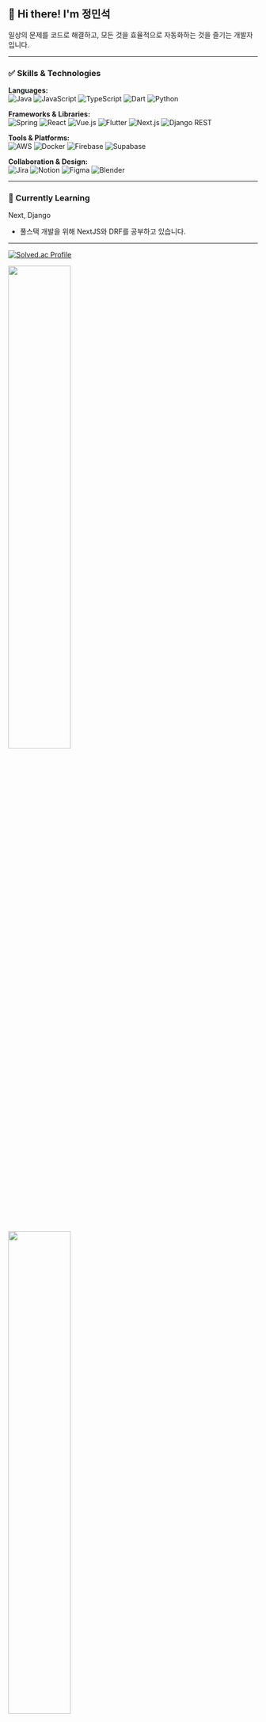 ## 👋 Hi there! I'm 정민석

일상의 문제를 코드로 해결하고, 모든 것을 효율적으로 자동화하는 것을 즐기는 개발자입니다.

---
### ✅ Skills & Technologies

**Languages:**  
![Java](https://img.shields.io/badge/-Java-007396?logo=java&logoColor=white&logoWidth=20) ![JavaScript](https://img.shields.io/badge/-JavaScript-F7DF1E?logo=javascript&logoColor=black) ![TypeScript](https://img.shields.io/badge/-TypeScript-3178C6?logo=typescript&logoColor=white) ![Dart](https://img.shields.io/badge/-Dart-0175C2?logo=dart&logoColor=white) ![Python](https://img.shields.io/badge/-Python-3776AB?logo=python&logoColor=white)  

**Frameworks & Libraries:**  
![Spring](https://img.shields.io/badge/-Spring-6DB33F?logo=spring&logoColor=white) ![React](https://img.shields.io/badge/-React-61DAFB?logo=react&logoColor=black) ![Vue.js](https://img.shields.io/badge/-Vue.js-4FC08D?logo=vue.js&logoColor=white) ![Flutter](https://img.shields.io/badge/-Flutter-02569B?logo=flutter&logoColor=white) ![Next.js](https://img.shields.io/badge/-Next.js-000000?logo=next.js&logoColor=white) ![Django REST](https://img.shields.io/badge/-DRF-E34F4F?logo=django&logoColor=white)  

**Tools & Platforms:**  
![AWS](https://img.shields.io/badge/-AWS-232F3E?logo=amazonaws&logoColor=white&logoWidth=20) ![Docker](https://img.shields.io/badge/-Docker-2496ED?logo=docker&logoColor=white) ![Firebase](https://img.shields.io/badge/-Firebase-FFCA28?logo=firebase&logoColor=black) ![Supabase](https://img.shields.io/badge/-Supabase-3ECF8E?logo=supabase&logoColor=white) 

**Collaboration & Design:**  
![Jira](https://img.shields.io/badge/-Jira-0052CC?logo=jira&logoColor=white) 
![Notion](https://img.shields.io/badge/-Notion-505050?logo=notion&logoColor=white) 
![Figma](https://img.shields.io/badge/-Figma-F24E1E?logo=figma&logoColor=white) 
![Blender](https://img.shields.io/badge/-Blender-F5792A?logo=blender&logoColor=white) 

---

### 🌱 Currently Learning

Next, Django
- 풀스택 개발을 위해 NextJS와 DRF를 공부하고 있습니다.

---

[![Solved.ac Profile](http://mazassumnida.wtf/api/v2/generate_badge?boj=howyoulikethat)](https://solved.ac/howyoulikethat/)

<a href="https://github.com/anuraghazra/github-readme-stats">
    <img src="https://github-readme-stats.vercel.app/api/top-langs/?username=alstjrwjd99&layout=donut&show_icons=true&theme=material-palenight&hide_border=true&bg_color=20232a&icon_color=58A6FF&text_color=fff&title_color=58A6FF&count_private=true&exclude_repo=Face-Transfer-Application" width="50%" />
</a>    
<a href="https://github.com/anuraghazra/github-readme-stats">
  <img src="https://github-readme-stats.vercel.app/api?username=alstjrwjd99&show_icons=true&theme=material-palenight&hide_border=true&bg_color=20232a&icon_color=58A6FF&text_color=fff&title_color=58A6FF&count_private=true" width="50%" />
</a>
